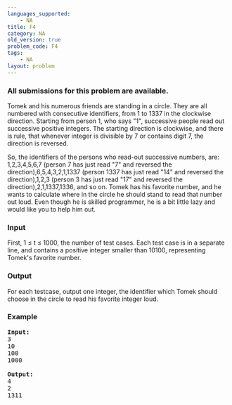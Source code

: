 ```yaml
---
languages_supported:
    - NA
title: F4
category: NA
old_version: true
problem_code: F4
tags:
    - NA
layout: problem
---
```

###  All submissions for this problem are available. 

Tomek and his numerous friends are standing in a circle. They are all numbered with consecutive identifiers, from 1 to 1337 in the clockwise direction. Starting from person 1, who says "1", successive people read out successive positive integers. The starting direction is clockwise, and there is rule, that whenever integer is divisible by 7 or contains digit 7, the direction is reversed.

So, the identifiers of the persons who read-out successive numbers, are: 1,2,3,4,5,6,7 (person 7 has just read "7" and reversed the direction),6,5,4,3,2,1,1337 (person 1337 has just read "14" and reversed the direction),1,2,3 (person 3 has just read "17" and reversed the direction),2,1,1337,1336, and so on. Tomek has his favorite number, and he wants to calculate where in the circle he should stand to read that number out loud. Even though he is skilled programmer, he is a bit little lazy and would like you to help him out.

### Input

First, 1 ≤ t ≤ 1000, the number of test cases. Each test case is in a separate line, and contains a positive integer smaller than 10100, representing Tomek's favorite number.

### Output

For each testcase, output one integer, the identifier which Tomek should choose in the circle to read his favorite integer loud.

### Example

<pre><strong>Input:</strong>
3
10
100
1000

<strong>Output:</strong>
4
2
1311
</pre>